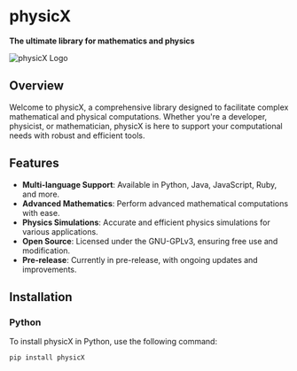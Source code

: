 # physicX

**The ultimate library for mathematics and physics**

![physicX Logo](path/to/logo.png) <!-- Add a logo if available -->

## Overview

Welcome to physicX, a comprehensive library designed to facilitate complex mathematical and physical computations. Whether you're a developer, physicist, or mathematician, physicX is here to support your computational needs with robust and efficient tools.

## Features

- **Multi-language Support**: Available in Python, Java, JavaScript, Ruby, and more.
- **Advanced Mathematics**: Perform advanced mathematical computations with ease.
- **Physics Simulations**: Accurate and efficient physics simulations for various applications.
- **Open Source**: Licensed under the GNU-GPLv3, ensuring free use and modification.
- **Pre-release**: Currently in pre-release, with ongoing updates and improvements.

## Installation

### Python

To install physicX in Python, use the following command:

```bash
pip install physicX
